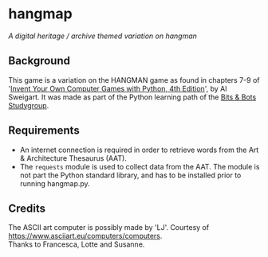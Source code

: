 # hangmap
*A digital heritage / archive themed variation on hangman*

## Background
This game is a variation on the HANGMAN game as found in chapters 7-9 of '[Invent Your Own Computer Games with Python, 4th Edition](https://inventwithpython.com/invent4thed/)', by Al Sweigart. It was made as part of the Python learning path of the [Bits & Bots Studygroup](https://github.com/Lotte-W/Bits-and-Bots-study-group).

## Requirements
* An internet connection is required in order to retrieve words from the Art & Architecture Thesaurus (AAT).
* The `requests` module is used to collect data from the AAT. The module is not part the Python standard library, and has to be installed prior to running hangmap.py.

## Credits
The ASCII art computer is possibly made by 'LJ'. Courtesy of https://www.asciiart.eu/computers/computers. \
Thanks to Francesca, Lotte and Susanne.
